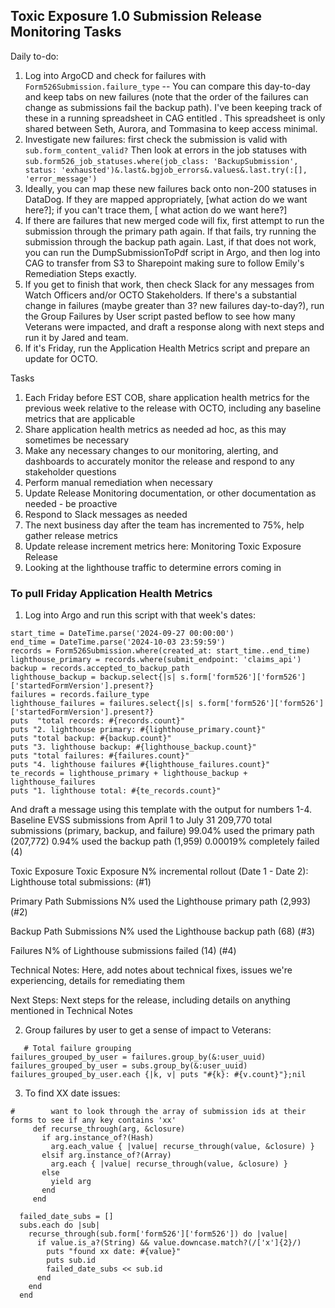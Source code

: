 ## Toxic Exposure 1.0 Submission Release Monitoring Tasks

Daily to-do:
1. Log into ArgoCD and check for failures with `Form526Submission.failure_type` -- You can compare this day-to-day and keep tabs on new failures (note that the order of the failures can change as submissions fail the backup path). I've been keeping track of these in a running spreadsheet in CAG entitled [](). This spreadsheet is only shared between Seth, Aurora, and Tommasina to keep access minimal.
2. Investigate new failures: first check the submission is valid with `sub.form_content_valid?` Then look at errors in the job statuses with `sub.form526_job_statuses.where(job_class: 'BackupSubmission', status: 'exhausted')&.last&.bgjob_errors&.values&.last.try(:[], 'error_message')`
3. Ideally, you can map these new failures back onto non-200 statuses in DataDog. If they are mapped appropriately, [what action do we want here?]; if you can't trace them, [ what action do we want here?]
4. If there are failures that new merged code will fix, first attempt to run the submission through the primary path again. If that fails, try running the submission through the backup path again. Last, if that does not work, you can run the DumpSubmissionToPdf script in Argo, and then log into CAG to transfer from S3 to Sharepoint making sure to follow Emily's Remediation Steps exactly.
5. If you get to finish that work, then check Slack for any messages from Watch Officers and/or OCTO Stakeholders. If there's a substantial change in failures (maybe greater than 3? new failures day-to-day?), run the Group Failures by User script pasted beflow to see how many Veterans were impacted, and draft a response along with next steps and run it by Jared and team.
6. If it's Friday, run the Application Health Metrics script and prepare an update for OCTO.

   
Tasks

1. Each Friday before EST COB, share application health metrics for the previous week relative to the release with OCTO, including any baseline metrics that are applicable
2. Share application health metrics as needed ad hoc, as this may sometimes be necessary
3. Make any necessary changes to our monitoring, alerting, and dashboards to accurately monitor the release and respond to any stakeholder questions
4. Perform manual remediation when necessary
5. Update Release Monitoring documentation, or other documentation as needed - be proactive
6. Respond to Slack messages as needed
7. The next business day after the team has incremented to 75%, help gather release metrics
8. Update release increment metrics here: Monitoring Toxic Exposure Release
9. Looking at the lighthouse traffic to determine errors coming in


### To pull Friday Application Health Metrics
1. Log into Argo and run this script with that week's dates:
```
start_time = DateTime.parse('2024-09-27 00:00:00')
end_time = DateTime.parse('2024-10-03 23:59:59')
records = Form526Submission.where(created_at: start_time..end_time)
lighthouse_primary = records.where(submit_endpoint: 'claims_api')
backup = records.accepted_to_backup_path
lighthouse_backup = backup.select{|s| s.form['form526']['form526']['startedFormVersion'].present?}
failures = records.failure_type
lighthouse_failures = failures.select{|s| s.form['form526']['form526']['startedFormVersion'].present?}
puts  "total records: #{records.count}"
puts "2. lighthouse primary: #{lighthouse_primary.count}"
puts "total backup: #{backup.count}"
puts "3. lighthouse backup: #{lighthouse_backup.count}"
puts "total failures: #{failures.count}"
puts "4. lighthouse failures #{lighthouse_failures.count}"
te_records = lighthouse_primary + lighthouse_backup + lighthouse_failures
puts "1. lighthouse total: #{te_records.count}"
```
And draft a message using this template with the output for numbers 1-4. 
Baseline
EVSS submissions from April 1 to July 31
209,770 total submissions (primary, backup, and failure)
99.04% used the primary path (207,772)
0.94% used the backup path (1,959)
0.00019% completely failed (4)

Toxic Exposure
Toxic Exposure N% incremental rollout (Date 1 - Date 2):
Lighthouse total submissions: (#1)

Primary Path Submissions
N% used the Lighthouse primary path (2,993) (#2)

Backup Path Submissions
N% used the Lighthouse backup path (68) (#3)

Failures
N% of Lighthouse submissions failed (14) (#4)

Technical Notes:
Here, add notes about technical fixes, issues we're experiencing, details for remediating them

Next Steps:
Next steps for the release, including details on anything mentioned in Technical Notes

2. Group failures by user to get a sense of impact to Veterans:
```
   # Total failure grouping
failures_grouped_by_user = failures.group_by(&:user_uuid)
failures_grouped_by_user = subs.group_by(&:user_uuid)
failures_grouped_by_user.each {|k, v| puts "#{k}: #{v.count}"};nil
```
3. To find XX date issues:
```
#        want to look through the array of submission ids at their forms to see if any key contains 'xx'
     def recurse_through(arg, &closure)
       if arg.instance_of?(Hash)
         arg.each_value { |value| recurse_through(value, &closure) }
       elsif arg.instance_of?(Array)
         arg.each { |value| recurse_through(value, &closure) }
       else
         yield arg
       end
     end

  failed_date_subs = []
  subs.each do |sub|
    recurse_through(sub.form['form526']['form526']) do |value|
      if value.is_a?(String) && value.downcase.match?(/['x']{2}/)
        puts "found xx date: #{value}"
        puts sub.id
        failed_date_subs << sub.id
      end
    end
  end
```
